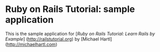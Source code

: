 # Ruby on Rails Tutorial: sample application

This is the sample application for 
[*Ruby on Rails Tutorial: Learn Rails by Example*] (http://railstutorial.org)
by [Michael Hartl] (http://michaelhartl.com)

